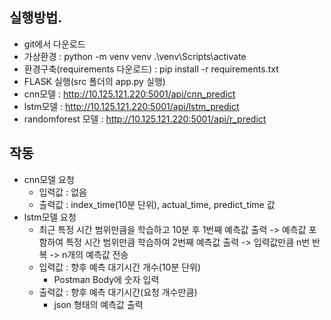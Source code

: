 ## 실행방법.
- git에서 다운로드
- 가상환경 : python -m venv venv
            .\venv\Scripts\activate
- 환경구축(requirements 다운로드) : pip install -r requirements.txt
- FLASK 실행(src 폴더의 app.py 실행) 
- cnn모델 : http://10.125.121.220:5001/api/cnn_predict
- lstm모델 : http://10.125.121.220:5001/api/lstm_predict
- randomforest 모델 : http://10.125.121.220:5001/api/r_predict

## 작동
- cnn모델 요청
    - 입력값 : 없음
    - 출력값 : index_time(10분 단위), actual_time, predict_time 값
- lstm모델 요청
    - 최근 특정 시간 범위만큼을 학습하고 10분 후 1번째 예측값 출력
     -> 예측값 포함하여 특정 시간 범위만큼 학습하여 2번째 예측값 출력
     -> 입력값만큼 n번 반복
     -> n개의 예측값 전송
    - 입력값 : 향후 예측 대기시간 개수(10분 단위)
        - Postman Body에 숫자 입력
    - 출력값 : 향후 예측 대기시간(요청 개수만큼)
        - json 형태의 예측값 출력


